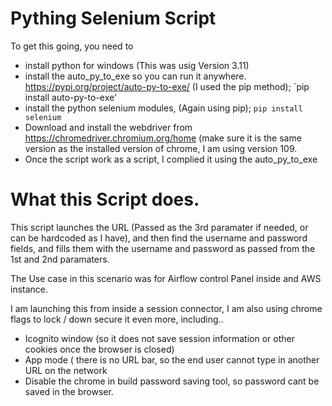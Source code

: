 # Pything Selenium Script

To get this going, you need to 
 - install python for windows (This was usig Version 3.11)
 - install the auto_py_to_exe so you can run it anywhere. https://pypi.org/project/auto-py-to-exe/ (I used the pip method); `pip install auto-py-to-exe'
 - install the python selenium modules, (Again using pip); `pip install selenium`
 - Download and install the webdriver from https://chromedriver.chromium.org/home (make sure it is the same version as the installed version of chrome, I am using version 109.
 - Once the script work as a script, I complied it using the auto_py_to_exe 
 
 # What this Script does.
 
 This script launches the URL (Passed as the 3rd paramater if needed, or can be hardcoded as I have), and then find the username and password fields, and fills them with the username and password as passed from the 1st and 2nd paramaters.
 
 The Use case in this scenario was for Airflow control Panel inside and AWS instance.
 
 I am launching this from inside a session connector, I am also using chrome flags to lock / down secure it even more, including..
 
 - Icognito window (so it does not save session information or other cookies once the browser is closed)
 - App mode ( there is no URL bar, so the end user cannot type in another URL on the network
 - Disable the chrome in build password saving tool, so password cant be saved in the browser.
 
 
 
